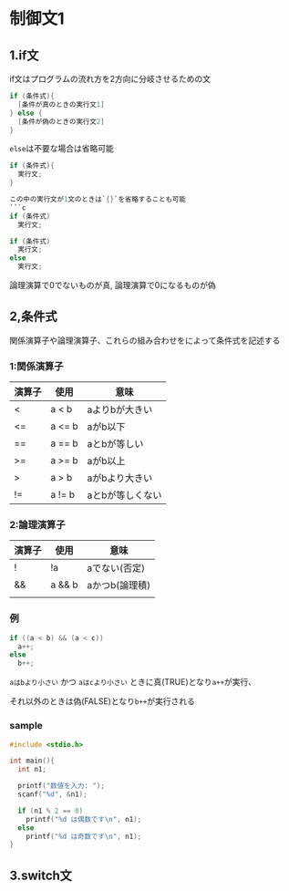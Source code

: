 # 制御文1

## 1.if文
if文はプログラムの流れ方を2方向に分岐させるための文
```c
if (条件式){
  [条件が真のときの実行文1]
} else {
  [条件が偽のときの実行文2]
}
```

`else`は不要な場合は省略可能
```c
if (条件式){
  実行文;
}

この中の実行文が1文のときは`{}`を省略することも可能
```c
if (条件式)
  実行文;

if (条件式)
  実行文;
else
  実行文;
```

論理演算で0でないものが真, 論理演算で0になるものが偽

## 2,条件式
関係演算子や論理演算子、これらの組み合わせをによって条件式を記述する

### 1:関係演算子

| 演算子 | 使用   | 意味            |
|--------|--------|-----------------|
| <      | a < b  | aよりbが大きい  |
| <=     | a <= b | aがb以下        |
| ==     | a == b | aとbが等しい    |
| >=     | a >= b | aがb以上        |
| >      | a > b  | aがbより大きい  |
| !=     | a != b | aとbが等しくない|

### 2:論理演算子

| 演算子 | 使用   | 意味             |
|--------|--------|------------------|
| !      | !a     | aでない(否定)    |
| &&     | a && b | aかつb(論理積)   |
| ||     | a || b | aまたはb(論理和) |

### 例
```c
if ((a < b) && (a < c))
  a++;
else
  b++;
```
`aはbより小さい` かつ `aはcより小さい` ときに真(TRUE)となり`a++`が実行、

それ以外のときは偽(FALSE)となり`b++`が実行される

### sample
```c
#include <stdio.h>

int main(){
  int n1;

  printf("数値を入力: ");
  scanf("%d", &n1);

  if (n1 % 2 == 0)
    printf("%d は偶数です\n", n1);
  else
    printf("%d は奇数です\n", n1);
}
```

## 3.switch文

